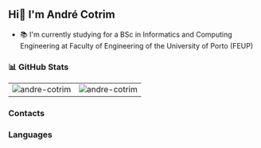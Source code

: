 ## Hi👋 I'm André Cotrim

- 📚 I'm currently studying for a BSc in Informatics and Computing Engineering at Faculty of Engineering of the University of Porto (FEUP)

### 📊 GitHub Stats

<table>
  <tr>
    <td>
      <img src="https://github-readme-stats.vercel.app/api?username=andre-cotrim&show_icons=true&locale=en" alt="andre-cotrim" />
    </td>
    <td>
      <img src="https://github-readme-stats.vercel.app/api/top-langs?username=andre-cotrim&show_icons=true&locale=en&layout=compact" alt="andre-cotrim" />
    </td>
  </tr>
</table>

### Contacts


### Languages
